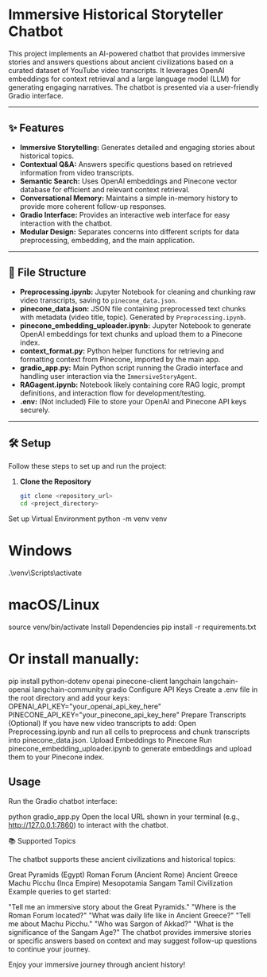 # Immersive Historical Storyteller Chatbot

This project implements an AI-powered chatbot that provides immersive stories and answers questions about ancient civilizations based on a curated dataset of YouTube video transcripts. It leverages OpenAI embeddings for context retrieval and a large language model (LLM) for generating engaging narratives. The chatbot is presented via a user-friendly Gradio interface.

---

## ✨ Features

- **Immersive Storytelling:** Generates detailed and engaging stories about historical topics.  
- **Contextual Q&A:** Answers specific questions based on retrieved information from video transcripts.  
- **Semantic Search:** Uses OpenAI embeddings and Pinecone vector database for efficient and relevant context retrieval.  
- **Conversational Memory:** Maintains a simple in-memory history to provide more coherent follow-up responses.  
- **Gradio Interface:** Provides an interactive web interface for easy interaction with the chatbot.  
- **Modular Design:** Separates concerns into different scripts for data preprocessing, embedding, and the main application.  

---

## 📁 File Structure

- **Preprocessing.ipynb:** Jupyter Notebook for cleaning and chunking raw video transcripts, saving to `pinecone_data.json`.  
- **pinecone_data.json:** JSON file containing preprocessed text chunks with metadata (video title, topic). Generated by `Preprocessing.ipynb`.  
- **pinecone_embedding_uploader.ipynb:** Jupyter Notebook to generate OpenAI embeddings for text chunks and upload them to a Pinecone index.  
- **context_format.py:** Python helper functions for retrieving and formatting context from Pinecone, imported by the main app.  
- **gradio_app.py:** Main Python script running the Gradio interface and handling user interaction via the `ImmersiveStoryAgent`.  
- **RAGagent.ipynb:** Notebook likely containing core RAG logic, prompt definitions, and interaction flow for development/testing.  
- **.env:** (Not included) File to store your OpenAI and Pinecone API keys securely.  

---

## 🛠️ Setup

Follow these steps to set up and run the project:

1. **Clone the Repository**  
   ```bash
   git clone <repository_url>
   cd <project_directory>
Set up Virtual Environment
python -m venv venv
# Windows
.\venv\Scripts\activate
# macOS/Linux
source venv/bin/activate
Install Dependencies
pip install -r requirements.txt
# Or install manually:
pip install python-dotenv openai pinecone-client langchain langchain-openai langchain-community gradio
Configure API Keys
Create a .env file in the root directory and add your keys:
OPENAI_API_KEY="your_openai_api_key_here"
PINECONE_API_KEY="your_pinecone_api_key_here"
Prepare Transcripts (Optional)
If you have new video transcripts to add:
Open Preprocessing.ipynb and run all cells to preprocess and chunk transcripts into pinecone_data.json.
Upload Embeddings to Pinecone
Run pinecone_embedding_uploader.ipynb to generate embeddings and upload them to your Pinecone index.

## Usage

Run the Gradio chatbot interface:

python gradio_app.py
Open the local URL shown in your terminal (e.g., http://127.0.0.1:7860) to interact with the chatbot.

📚 Supported Topics

The chatbot supports these ancient civilizations and historical topics:

Great Pyramids (Egypt)
Roman Forum (Ancient Rome)
Ancient Greece
Machu Picchu (Inca Empire)
Mesopotamia
Sangam Tamil Civilization
Example queries to get started:

"Tell me an immersive story about the Great Pyramids."
"Where is the Roman Forum located?"
"What was daily life like in Ancient Greece?"
"Tell me about Machu Picchu."
"Who was Sargon of Akkad?"
"What is the significance of the Sangam Age?"
The chatbot provides immersive stories or specific answers based on context and may suggest follow-up questions to continue your journey.

Enjoy your immersive journey through ancient history!